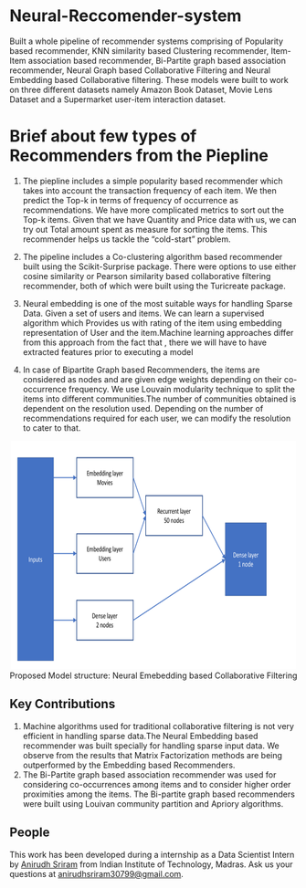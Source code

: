 # Neural-Reccomender-system

Built a whole pipeline of recommender systems comprising of Popularity based recommender, KNN similarity based Clustering recommender, Item-Item association based recommender, Bi-Partite graph based association recommender, Neural Graph based Collaborative Filtering and Neural Embedding based Collaborative filtering. These models were built to work on three different datasets namely Amazon Book Dataset, Movie Lens Dataset and a Supermarket user-item interaction dataset.

# Brief about few types of Recommenders from the Piepline

1. The piepline includes a simple popularity based recommender which takes into account the transaction frequency of each item. We then predict the Top-k in terms of frequency of occurrence as recommendations. We have more complicated metrics to sort out the Top-k items. Given that we have Quantity and Price data with us, we can try out Total amount spent as measure for sorting the items. This recommender helps us tackle the “cold-start” problem. 

2. The pipeline includes a Co-clustering algorithm based recommender built using the Scikit-Surprise package. There were options to use either cosine similarity or Pearson similarity based collaborative filtering recommender, both of which were built using the Turicreate package. 

3. Neural embedding is one of the most suitable ways for handling Sparse Data. Given a set of users and items. We can learn a supervised algorithm which Provides us with rating of the item using embedding representation of User and the item.Machine learning approaches differ from this approach from the fact that , there we will have to have extracted features prior to executing a model

4. In case of Bipartite Graph based Recommenders, the items are considered as nodes and are given edge weights depending on their co-occurrence frequency. We use Louvain modularity technique to split the items into different communities.The number of communities obtained is dependent on the resolution used. Depending on the number of recommendations required for each user, we can modify the resolution to cater to that. 


<p align="center">
   <img src="images/Model_Arch.png" width=500 height=400>
   Proposed Model structure: Neural Emebedding based Collaborative Filtering
</p>


## Key Contributions

1. Machine algorithms used for traditional collaborative filtering is not very efficient in handling sparse data.The Neural Embedding based recommender was built specially for handling sparse input data. We observe from the results that Matrix Factorization methods are being outperformed by the Embedding based Recommenders.
2. The Bi-Partite graph based association recommender was used for considering co-occurrences among items and to consider higher order proximities among the items. The Bi-partite graph based recommenders were built using Louivan community partition and Apriory algorithms.

## People

This work has been developed during a internship as a Data Scientist Intern by [Anirudh Sriram](https://github.com/anirudhs123) from Indian Institute of Technology, Madras. Ask us your questions at [anirudhsriram30799@gmail.com](mailto:anirudhsriram30799@gmail.com).
